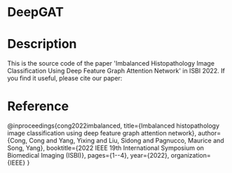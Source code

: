 # DeepGAT

Description
====
This is the source code of the paper 'Imbalanced Histopathology Image Classification Using Deep Feature Graph Attention Network' in ISBI 2022.
If you find it useful, please cite our paper:

Reference
====
@inproceedings{cong2022imbalanced,
  title={Imbalanced histopathology image classification using deep feature graph attention network},
  author={Cong, Cong and Yang, Yixing and Liu, Sidong and Pagnucco, Maurice and Song, Yang},
  booktitle={2022 IEEE 19th International Symposium on Biomedical Imaging (ISBI)},
  pages={1--4},
  year={2022},
  organization={IEEE}
}
